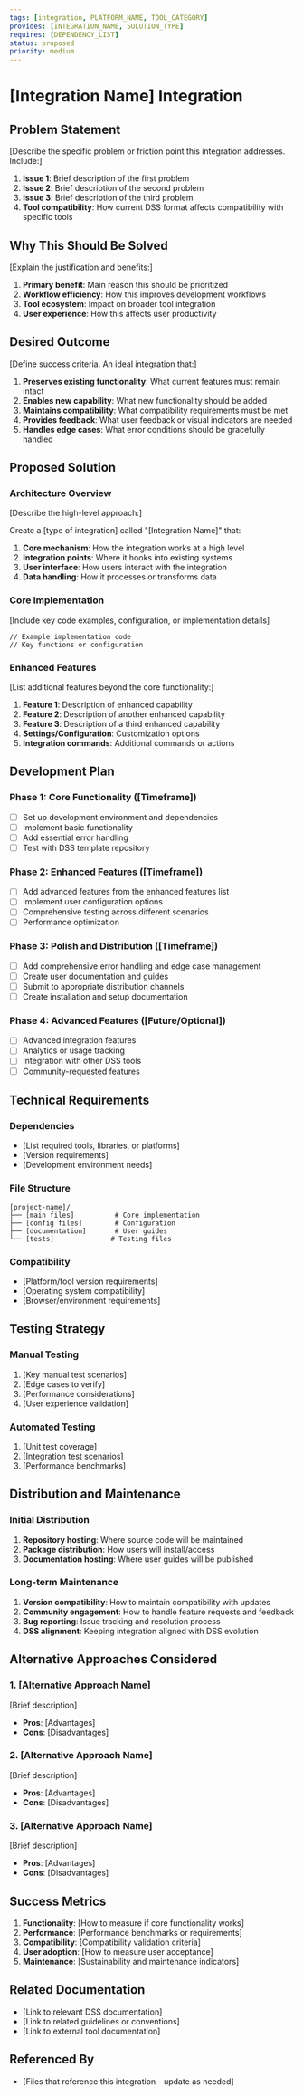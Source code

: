 ```yaml
---
tags: [integration, PLATFORM_NAME, TOOL_CATEGORY]
provides: [INTEGRATION_NAME, SOLUTION_TYPE]
requires: [DEPENDENCY_LIST]
status: proposed
priority: medium
---
```


# [Integration Name] Integration

## Problem Statement

[Describe the specific problem or friction point this integration addresses. Include:]

1. **Issue 1**: Brief description of the first problem
2. **Issue 2**: Brief description of the second problem
3. **Issue 3**: Brief description of the third problem
4. **Tool compatibility**: How current DSS format affects compatibility with specific tools

## Why This Should Be Solved

[Explain the justification and benefits:]

1. **Primary benefit**: Main reason this should be prioritized
2. **Workflow efficiency**: How this improves development workflows
3. **Tool ecosystem**: Impact on broader tool integration
4. **User experience**: How this affects user productivity

## Desired Outcome

[Define success criteria. An ideal integration that:]

1. **Preserves existing functionality**: What current features must remain intact
2. **Enables new capability**: What new functionality should be added
3. **Maintains compatibility**: What compatibility requirements must be met
4. **Provides feedback**: What user feedback or visual indicators are needed
5. **Handles edge cases**: What error conditions should be gracefully handled

## Proposed Solution

### Architecture Overview

[Describe the high-level approach:]

Create a [type of integration] called "[Integration Name]" that:

1. **Core mechanism**: How the integration works at a high level
2. **Integration points**: Where it hooks into existing systems
3. **User interface**: How users interact with the integration
4. **Data handling**: How it processes or transforms data

### Core Implementation

[Include key code examples, configuration, or implementation details]

```[language]
// Example implementation code
// Key functions or configuration
```

### Enhanced Features

[List additional features beyond the core functionality:]

1. **Feature 1**: Description of enhanced capability
2. **Feature 2**: Description of another enhanced capability
3. **Feature 3**: Description of a third enhanced capability
4. **Settings/Configuration**: Customization options
5. **Integration commands**: Additional commands or actions

## Development Plan

### Phase 1: Core Functionality ([Timeframe])

- [ ] Set up development environment and dependencies
- [ ] Implement basic functionality
- [ ] Add essential error handling
- [ ] Test with DSS template repository

### Phase 2: Enhanced Features ([Timeframe])

- [ ] Add advanced features from the enhanced features list
- [ ] Implement user configuration options
- [ ] Comprehensive testing across different scenarios
- [ ] Performance optimization

### Phase 3: Polish and Distribution ([Timeframe])

- [ ] Add comprehensive error handling and edge case management
- [ ] Create user documentation and guides
- [ ] Submit to appropriate distribution channels
- [ ] Create installation and setup documentation

### Phase 4: Advanced Features ([Future/Optional])

- [ ] Advanced integration features
- [ ] Analytics or usage tracking
- [ ] Integration with other DSS tools
- [ ] Community-requested features

## Technical Requirements

### Dependencies

- [List required tools, libraries, or platforms]
- [Version requirements]
- [Development environment needs]

### File Structure

``` text
[project-name]/
├── [main files]          # Core implementation
├── [config files]        # Configuration
├── [documentation]       # User guides
└── [tests]              # Testing files
```

### Compatibility

- [Platform/tool version requirements]
- [Operating system compatibility]
- [Browser/environment requirements]

## Testing Strategy

### Manual Testing

1. [Key manual test scenarios]
2. [Edge cases to verify]
3. [Performance considerations]
4. [User experience validation]

### Automated Testing

1. [Unit test coverage]
2. [Integration test scenarios]
3. [Performance benchmarks]

## Distribution and Maintenance

### Initial Distribution

1. **Repository hosting**: Where source code will be maintained
2. **Package distribution**: How users will install/access
3. **Documentation hosting**: Where user guides will be published

### Long-term Maintenance

1. **Version compatibility**: How to maintain compatibility with updates
2. **Community engagement**: How to handle feature requests and feedback
3. **Bug reporting**: Issue tracking and resolution process
4. **DSS alignment**: Keeping integration aligned with DSS evolution

## Alternative Approaches Considered

### 1. [Alternative Approach Name]

[Brief description]

- **Pros**: [Advantages]
- **Cons**: [Disadvantages]

### 2. [Alternative Approach Name]

[Brief description]

- **Pros**: [Advantages]
- **Cons**: [Disadvantages]

### 3. [Alternative Approach Name]

[Brief description]

- **Pros**: [Advantages]
- **Cons**: [Disadvantages]

## Success Metrics

1. **Functionality**: [How to measure if core functionality works]
2. **Performance**: [Performance benchmarks or requirements]
3. **Compatibility**: [Compatibility validation criteria]
4. **User adoption**: [How to measure user acceptance]
5. **Maintenance**: [Sustainability and maintenance indicators]

## Related Documentation

- [Link to relevant DSS documentation]
- [Link to related guidelines or conventions]
- [Link to external tool documentation]

## Referenced By

- [Files that reference this integration - update as needed]
